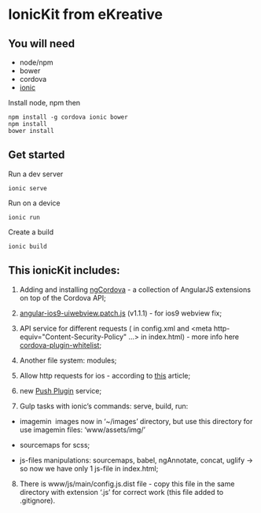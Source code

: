 # IonicKit from eKreative

## You will need

* node/npm
* bower
* cordova
* [ionic](http://ionicframework.com/)

Install node, npm then

    npm install -g cordova ionic bower
    npm install
    bower install

## Get started

Run a dev server

    ionic serve

Run on a device

    ionic run
    
Create a build

    ionic build

## This ionicKit includes:

1. Adding and installing [ngCordova](http://ngcordova.com/) - a collection of AngularJS extensions on top of the Cordova API;

2. [angular-ios9-uiwebview.patch.js](https://gist.github.com/IgorMinar/863acd413e3925bf282c) (v1.1.1) - for ios9 webview fix;

3. API service for different requests (<access origin="*"/> <allow-intent href="*"/> in config.xml and <meta http-equiv="Content-Security-Policy" ...> in index.html) - more info here [cordova-plugin-whitelist](https://github.com/apache/cordova-plugin-whitelist);

4. Another file system: modules;

5. Allow http requests for ios - according to [this](http://www.ekreative.com/blog/adapting-my-ionic-framework-hybrid-mobile-app-for-ios-9-problems-and-solutions) article;

6. new [Push Plugin](https://github.com/phonegap/phonegap-plugin-push) service;

7. Gulp tasks with ionic’s commands: serve, build, run:

  * imagemin ­ images now in ‘~/images’ directory, but use this directory for use imagemin files: ‘www/assets/img/’

  * sourcemaps for scss;

  * js-files manipulations: sourcemaps, babel, ngAnnotate, concat, uglify -> so now we have only 1 js-file in index.html;

8. There is www/js/main/config.js.dist file - copy this file in the same directory with extension ‘.js’ for correct work (this file added to .gitignore).